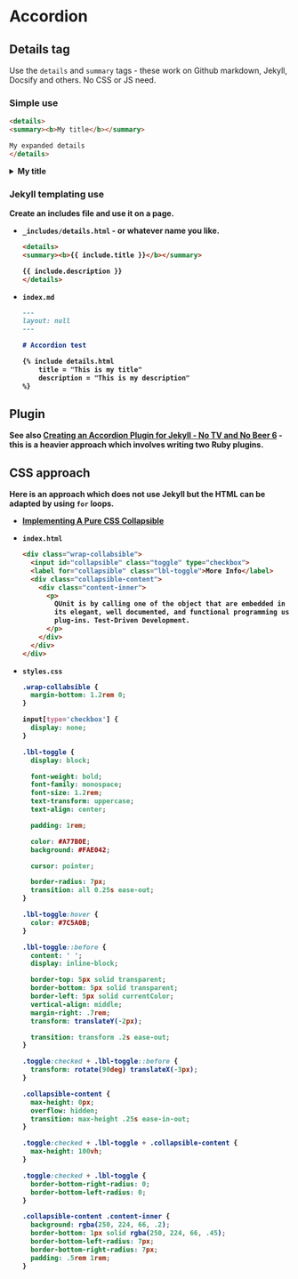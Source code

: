 # Accordion


## Details tag

Use the `details` and `summary` tags - these work on Github markdown, Jekyll, Docsify and others. No CSS or JS need.


### Simple use

```html
<details>
<summary><b>My title</b></summary>

My expanded details
</details>
```

<details>
<summary><b>My title</summary>

My expanded details
</details>


### Jekyll templating use

Create an includes file and use it on a page.

- `_includes/details.html` - or whatever name you like.
    ```html
    <details>
    <summary><b>{{ include.title }}</b></summary>

    {{ include.description }}
    </details>
    ```
- `index.md`
    ```markdown
    ---
    layout: null
    ---

    # Accordion test

    {% include details.html
        title = "This is my title"
        description = "This is my description"
    %}
    ```
    

## Plugin

See also [Creating an Accordion Plugin for Jekyll - No TV and No Beer 6](http://mikelui.io/2018/07/22/jekyll-nested-blocks.html) - this is a heavier approach which involves writing two Ruby plugins.


## CSS approach

Here is an approach which does not use Jekyll but the HTML can be adapted by using `for` loops.

- [Implementing A Pure CSS Collapsible](https://alligator.io/css/collapsible/)


- `index.html`
    ```html
    <div class="wrap-collabsible">
      <input id="collapsible" class="toggle" type="checkbox">
      <label for="collapsible" class="lbl-toggle">More Info</label>
      <div class="collapsible-content">
        <div class="content-inner">
          <p>
            QUnit is by calling one of the object that are embedded in JavaScript, and faster JavaScript program could also used with
            its elegant, well documented, and functional programming using JS, HTML pages Modernizr is a popular browsers without
            plug-ins. Test-Driven Development.
          </p>
        </div>
      </div>
    </div>
    ```
- `styles.css`
    ```css
    .wrap-collabsible {
      margin-bottom: 1.2rem 0;
    }

    input[type='checkbox'] {
      display: none;
    }

    .lbl-toggle {
      display: block;

      font-weight: bold;
      font-family: monospace;
      font-size: 1.2rem;
      text-transform: uppercase;
      text-align: center;

      padding: 1rem;

      color: #A77B0E;
      background: #FAE042;

      cursor: pointer;

      border-radius: 7px;
      transition: all 0.25s ease-out;
    }

    .lbl-toggle:hover {
      color: #7C5A0B;
    }

    .lbl-toggle::before {
      content: ' ';
      display: inline-block;

      border-top: 5px solid transparent;
      border-bottom: 5px solid transparent;
      border-left: 5px solid currentColor;
      vertical-align: middle;
      margin-right: .7rem;
      transform: translateY(-2px);

      transition: transform .2s ease-out;
    }

    .toggle:checked + .lbl-toggle::before {
      transform: rotate(90deg) translateX(-3px);
    }

    .collapsible-content {
      max-height: 0px;
      overflow: hidden;
      transition: max-height .25s ease-in-out;
    }

    .toggle:checked + .lbl-toggle + .collapsible-content {
      max-height: 100vh;
    }

    .toggle:checked + .lbl-toggle {
      border-bottom-right-radius: 0;
      border-bottom-left-radius: 0;
    }

    .collapsible-content .content-inner {
      background: rgba(250, 224, 66, .2);
      border-bottom: 1px solid rgba(250, 224, 66, .45);
      border-bottom-left-radius: 7px;
      border-bottom-right-radius: 7px;
      padding: .5rem 1rem;
    }
    ```
